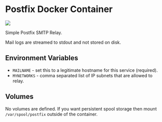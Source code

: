 # Postfix Docker Container

[![](https://badge.imagelayers.io/panubo/postfix:latest.svg)](https://imagelayers.io/?images=panubo/postfix:latest)

Simple Postfix SMTP Relay. 

Mail logs are streamed to stdout and not stored on disk.

## Environment Variables

- `MAILNAME` - set this to a legitimate hostname for this service (required).
- `MYNETWORKS` - comma separated list of IP subnets that are allowed to relay.

## Volumes

No volumes are defined. If you want persistent spool storage then mount `/var/spool/postfix` outside of the container.
